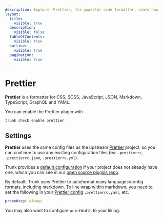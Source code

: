 ```yaml
---
description: Explore  Prettier, the powerful code formatter. Learn how to install, configure, and effectively use Prettier to enhance your coding workflow.
layout:
  title:
    visible: true
  description:
    visible: false
  tableOfContents:
    visible: true
  outline:
    visible: true
  pagination:
    visible: true
---
```


# Prettier

**Prettier** is a formatter for CSS, SCSS, JavaScript, JSON, Markdown, TypeScript, GraphQL and YAML.

You can enable the Prettier plugin with

```shell
trunk check enable prettier
```

## Settings


**Prettier** uses the same config files as the
upstream [Prettier](https://prettier.io/) project, so you can continue to use any
existing configuration files (ex: `.prettierrc`, `.prettierrc.json`, `.prettierrc.yml`).
    

Trunk provides a [default configuration](https://github.com/trunk-io/plugins/tree/main/linters/prettier) if your project does not already have one,
which you can see in our [open source plugins repo](https://github.com/trunk-io/plugins/tree/main).



By default, Trunk uses Prettier to autoformat many languages/config formats, including markdown. To line wrap within markdown, you need to set the following in your [Prettier config](https://prettier.io/docs/en/configuration.html) `.prettierrc.yaml`, etc.

```yaml
proseWrap: always
```
You may also want to configure `printWidth` to your liking.



